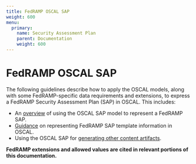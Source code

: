 ```yaml
---
title: FedRAMP OSCAL SAP
weight: 600
menu:
  primary:
    name: Security Assessment Plan
    parent: Documentation
    weight: 600
---
```

# FedRAMP OSCAL SAP

The following guidelines describe how to apply the OSCAL models, along with some FedRAMP-specific data requirements and extensions, to express a FedRAMP Security Assessment Plan (SAP) in OSCAL. This includes:

- An [overview](3-working-with-oscal-files) of using the OSCAL SAP model to represent a FedRAMP SAP.
- [Guidance](4-sap-template-to-oscal-mapping) on representing FedRAMP SAP template information in OSCAL.
- Using the OSCAL SAP for [generating other content artifacts](5-generated-content).

**FedRAMP extensions and allowed values are cited in relevant portions of this documentation.**
